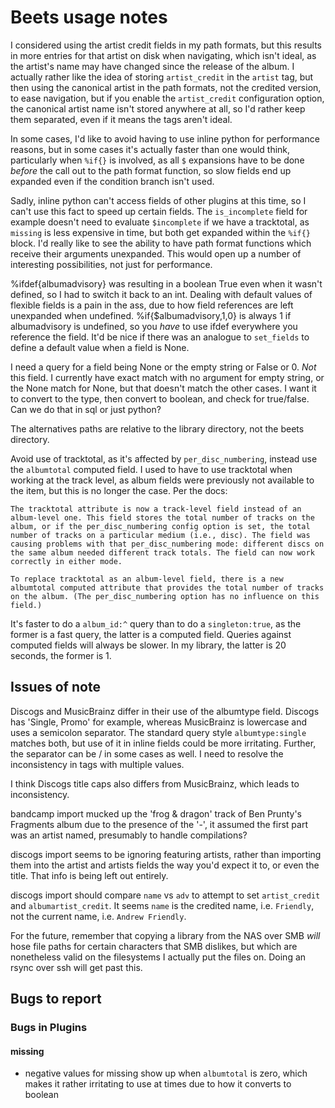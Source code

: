 # Beets usage notes

I considered using the artist credit fields in my path formats, but this results in more entries for that artist on disk when navigating, which isn't ideal, as the artist's name may have changed since the release of the album. I actually rather like the idea of storing `artist_credit` in the `artist` tag, but then using the canonical artist in the path formats, not the credited version, to ease navigation, but if you enable the `artist_credit` configuration option, the canonical artist name isn't stored anywhere at all, so I'd rather keep them separated, even if it means the tags aren't ideal.

In some cases, I'd like to avoid having to use inline python for performance reasons, but in some cases it's actually faster than one would think, particularly when `%if{}` is involved, as all `$` expansions have to be done *before* the call out to the path format function, so slow fields end up expanded even if the condition branch isn't used.

Sadly, inline python can't access fields of other plugins at this time, so I can't use this fact to speed up certain fields. The `is_incomplete` field for example doesn't need to evaluate `$incomplete` if we have a tracktotal, as `missing` is less expensive in time, but both get expanded within the `%if{}` block. I'd really like to see the ability to have path format functions which receive their arguments unexpanded. This would open up a number of interesting possibilities, not just for performance.

%ifdef{albumadvisory} was resulting in a boolean True even when it wasn't defined, so I had to switch it back to an int. Dealing with default values of flexible fields is a pain in the ass, due to how field references are left unexpanded when undefined. %if{$albumadvisory,1,0} is always 1 if albumadvisory is undefined, so you *have* to use ifdef everywhere you reference the field. It'd be nice if there was an analogue to `set_fields` to define a default value when a field is None.

I need a query for a field being None or the empty string or False or 0. *Not* this field. I currently have exact match with no argument for empty string, or the None match for None, but that doesn't match the other cases. I want it to convert to the type, then convert to boolean, and check for true/false. Can we do that in sql or just python?

The alternatives paths are relative to the library directory, not the beets directory.

Avoid use of tracktotal, as it's affected by `per_disc_numbering`, instead use the `albumtotal` computed field. I used to have to use tracktotal when working at the track level, as album fields were previously not available to the item, but this is no longer the case. Per the docs:

    The tracktotal attribute is now a track-level field instead of an album-level one. This field stores the total number of tracks on the album, or if the per_disc_numbering config option is set, the total number of tracks on a particular medium (i.e., disc). The field was causing problems with that per_disc_numbering mode: different discs on the same album needed different track totals. The field can now work correctly in either mode.

    To replace tracktotal as an album-level field, there is a new albumtotal computed attribute that provides the total number of tracks on the album. (The per_disc_numbering option has no influence on this field.)

It's faster to do a `album_id:^` query than to do a `singleton:true`, as the former is a fast query, the latter is a computed field. Queries against computed fields will always be slower. In my library, the latter is 20 seconds, the former is 1.

## Issues of note

Discogs and MusicBrainz differ in their use of the albumtype field. Discogs has 'Single, Promo' for example, whereas MusicBrainz is lowercase and uses a semicolon separator. The standard query style `albumtype:single` matches both, but use of it in inline fields could be more irritating. Further, the separator can be / in some cases as well. I need to resolve the inconsistency in tags with multiple values.

I think Discogs title caps also differs from MusicBrainz, which leads to inconsistency.

bandcamp import mucked up the 'frog & dragon' track of Ben Prunty's Fragments album due to the presence of the '-', it assumed the first part was an artist named, presumably to handle compilations?

discogs import seems to be ignoring featuring artists, rather than importing them into the artist and artists fields the way you'd expect it to, or even the title. That info is being left out entirely.

discogs import should compare `name` vs `adv` to attempt to set `artist_credit` and `albumartist_credit`. It seems `name` is the credited name, i.e. `Friendly`, not the current name, i.e. `Andrew Friendly`.

For the future, remember that copying a library from the NAS over SMB *will* hose file paths for certain characters that SMB dislikes, but which are nonetheless valid on the filesystems I actually put the files on. Doing an rsync over ssh will get past this.

## Bugs to report

### Bugs in Plugins

#### missing

- negative values for missing show up when `albumtotal` is zero, which makes it rather irritating to use at times due to how it converts to boolean
